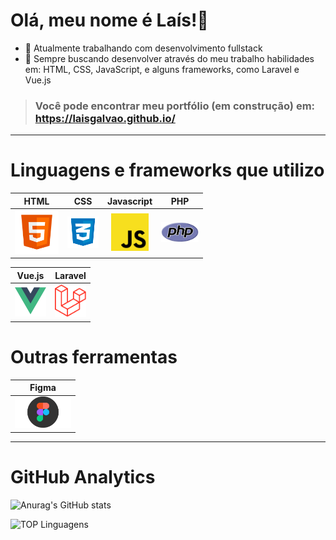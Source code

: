 Olá, meu nome é Laís!👋
=============================

- 🔭 Atualmente trabalhando com desenvolvimento fullstack 
- 🌱 Sempre buscando desenvolver através do meu trabalho habilidades em: HTML, CSS, JavaScript, e alguns frameworks, como Laravel e Vue.js 

> ### Você pode encontrar meu portfólio (em construção) em: https://laisgalvao.github.io/ 
 ____________________________________________

# Linguagens e frameworks que utilizo
| HTML |  CSS  | Javascript| PHP 
|  :--:  |  :--: |  :--: |:--: 
|<img src="images/html_5-512.png" width="70">|<img src="images/logo-css-3-768.png" width="50">|<img src="images/js-img.png" width="60">|<img src="images/php-img.png" width="60"> 

| Vue.js | Laravel |
| :--: |  :--: |
| <img src="images/vuejs-img.png" width="50">|<img src="images/laravel-img.png" width="50">| 

# Outras ferramentas 
| Figma |
|  :--:  |
|<img src="images/figma-img.png" width="90">| |
_______________________________________


# GitHub Analytics
![Anurag's GitHub stats](https://github-readme-stats.vercel.app/api?username=LaisGalvao&show_icons=true&theme=synthwave)

![TOP Linguagens](https://github-readme-stats.vercel.app/api/top-langs/?username=LaisGalvao&layout=compact&theme=synthwave)  
